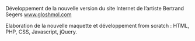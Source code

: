 Développement de la nouvelle version du site Internet de l’artiste Bertrand Segers www.gloshmol.com

Elaboration de la nouvelle maquette et développement from scratch : HTML, PHP, CSS, Javascript, jQuery.
